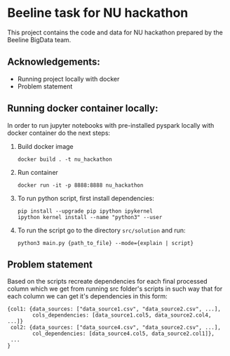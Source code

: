 # Beeline task for NU hackathon 

This project contains the code and data for NU hackathon prepared by the Beeline BigData team.


## Acknowledgements:
- Running project locally with docker
- Problem statement


## Running docker container locally:
In order to run jupyter notebooks with pre-installed pyspark locally with docker container do the next steps:

1. Build docker image

    ```
    docker build . -t nu_hackathon
    ```
2. Run container 
    ```
    docker run -it -p 8888:8888 nu_hackathon

    ```
3. To run python script, first install dependencies:
    ```
    pip install --upgrade pip ipython ipykernel
    ipython kernel install --name "python3" --user
    ```

4. To run the script go to the directory `src/solution` and run:
    ```
    python3 main.py {path_to_file} --mode={explain | script}
    ```

## Problem statement

Based on the scripts recreate dependencies for each final processed column which we get from running src folder's scripts in such way that for each column we can get it's dependencies in this form:

```
{col1: {data_sources: ["data_source1.csv", "data_source2.csv", ...],
        cols_dependencies: [data_source1.col5, data_source2.col4, ...]}
 col2: {data_sources: ["data_source4.csv", "data_source2.csv", ...],
        col_dependencies: [data_source4.col5, data_source2.col1]},
 ...
}
```





